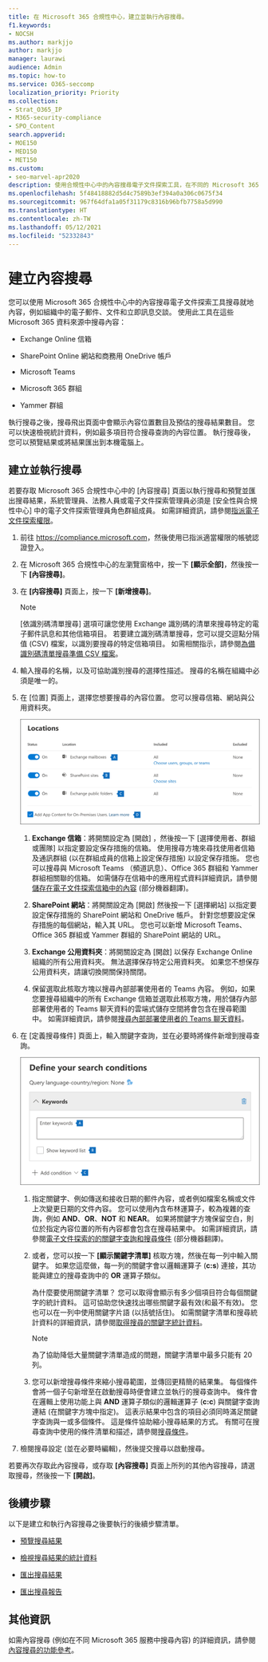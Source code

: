 ```yaml
---
title: 在 Microsoft 365 合規性中心，建立並執行內容搜尋。
f1.keywords:
- NOCSH
ms.author: markjjo
author: markjjo
manager: laurawi
audience: Admin
ms.topic: how-to
ms.service: O365-seccomp
localization_priority: Priority
ms.collection:
- Strat_O365_IP
- M365-security-compliance
- SPO_Content
search.appverid:
- MOE150
- MED150
- MET150
ms.custom:
- seo-marvel-apr2020
description: 使用合規性中心中的內容搜尋電子文件探索工具，在不同的 Microsoft 365 服務中搜尋內容。
ms.openlocfilehash: 5f48418882d5d4c7589b3ef394a0a306c0675f34
ms.sourcegitcommit: 967f64dfa1a05f31179c8316b96bfb7758a5d990
ms.translationtype: HT
ms.contentlocale: zh-TW
ms.lasthandoff: 05/12/2021
ms.locfileid: "52332843"
---
```

# <a name="create-a-content-search"></a>建立內容搜尋

您可以使用 Microsoft 365 合規性中心中的內容搜尋電子文件探索工具搜尋就地內容，例如組織中的電子郵件、文件和立即訊息交談。 使用此工具在這些 Microsoft 365 資料來源中搜尋內容：
  
- Exchange Online 信箱

- SharePoint Online 網站和商務用 OneDrive 帳戶

- Microsoft Teams

- Microsoft 365 群組

- Yammer 群組

執行搜尋之後，搜尋飛出頁面中會顯示內容位置數目及預估的搜尋結果數目。 您可以快速檢視統計資料，例如最多項目符合搜尋查詢的內容位置。 執行搜尋後，您可以預覽結果或將結果匯出到本機電腦上。

## <a name="create-and-run-a-search"></a>建立並執行搜尋

若要存取 Microsoft 365 合規性中心中的 [內容搜尋] 頁面以執行搜尋和預覽並匯出搜尋結果，系統管理員、法務人員或電子文件探索管理員必須是 [安全性與合規性中心] 中的電子文件探索管理員角色群組成員。 如需詳細資訊，請參閱[指派電子文件探索權限](assign-ediscovery-permissions.md)。
  
1. 前往 <https://compliance.microsoft.com>，然後使用已指派適當權限的帳號認證登入。

2. 在 Microsoft 365 合規性中心的左瀏覽窗格中，按一下 **[顯示全部]**，然後按一下 **[內容搜尋]**。

3. 在 **[内容搜尋]** 頁面上，按一下 **[新增搜尋]**。

   > [!NOTE]
   > [依識別碼清單搜尋] 選項可讓您使用 Exchange 識別碼的清單來搜尋特定的電子郵件訊息和其他信箱項目。 若要建立識別碼清單搜尋，您可以提交逗點分隔值 (CSV) 檔案，以識別要搜尋的特定信箱項目。 如需相關指示，請參閱[為備識別碼清單搜尋準備 CSV 檔案](csv-file-for-an-id-list-content-search.md)。

4. 輸入搜尋的名稱，以及可協助識別搜尋的選擇性描述。 搜尋的名稱在組織中必須是唯一的。

5. 在 [位置] 頁面上，選擇您想要搜尋的內容位置。 您可以搜尋信箱、網站與公用資料夾。

    ![選擇要設定保存措施的內容位置](../media/ContentSearchLocations.png)
  
   1. **Exchange 信箱**：將開關設定為 [開啟] ，然後按一下 [選擇使用者、群組或團隊] 以指定要設定保存措施的信箱。 使用搜尋方塊來尋找使用者信箱及通訊群組 (以在群組成員的信箱上設定保存措施) 以設定保存措施。 您也可以搜尋與 Microsoft Teams （頻道訊息）、Office 365 群組和 Yammer 群組相關聯的信箱。 如需儲存在信箱中的應用程式資料詳細資訊，請參閱[儲存在電子文件探索信箱中的內容](what-is-stored-in-exo-mailbox.md) (部分機器翻譯)。

   2. **SharePoint 網站**：將開關設定為 [開啟] 然後按一下 [選擇網站] 以指定要設定保存措施的 SharePoint 網站和 OneDrive 帳戶。 針對您想要設定保存措施的每個網站，輸入其 URL。 您也可以新增 Microsoft Teams、Office 365 群組或 Yammer 群組的 SharePoint 網站的 URL。
  
   3. **Exchange 公用資料夾**：將開關設定為 [開啟] 以保存 Exchange Online 組織的所有公用資料夾。 無法選擇保存特定公用資料夾。 如果您不想保存公用資料夾，請讓切換開關保持關閉。
  
   4. 保留選取此核取方塊以搜尋內部部署使用者的 Teams 內容。 例如，如果您要搜尋組織中的所有 Exchange 信箱並選取此核取方塊，用於儲存內部部署使用者的 Teams 聊天資料的雲端式儲存空間將會包含在搜尋範圍中。 如需詳細資訊，請參閱[搜尋內部部署使用者的 Teams 聊天資料](search-cloud-based-mailboxes-for-on-premises-users.md)。

6. 在 [定義搜尋條件] 頁面上，輸入關鍵字查詢，並在必要時將條件新增到搜尋查詢。

   ![設定搜尋查詢](../media/ContentSearchQuery.png)

   1. 指定關鍵字、例如傳送和接收日期的郵件內容，或者例如檔案名稱或文件上次變更日期的文件內容。 您可以使用內含布林運算子，較為複雜的查詢，例如 **AND**、**OR**、**NOT** 和 **NEAR**。 如果將關鍵字方塊保留空白，則位於指定內容位置的所有內容都會包含在搜尋結果中。 如需詳細資訊，請參閱[電子文件探索的的關鍵字查詢和搜尋條件](keyword-queries-and-search-conditions.md) (部分機器翻譯)。

   2. 或者，您可以按一下 **[顯示關鍵字清單]** 核取方塊，然後在每一列中輸入關鍵字。 如果您這麼做，每一列的關鍵字會以邏輯運算子 (**c:s**) 連接，其功能與建立的搜尋查詢中的 **OR** 運算子類似。

      為什麼要使用關鍵字清單？ 您可以取得會顯示有多少個項目符合每個關鍵字的統計資料。 這可協助您快速找出哪些關鍵字最有效(和最不有效)。 您也可以在一列中使用關鍵字片語 (以括號括住)。 如需關鍵字清單和搜尋統計資料的詳細資訊，請參閱[取得搜尋的關鍵字統計資料](view-keyword-statistics-for-content-search.md#get-keyword-statistics-for-searches)。

      > [!NOTE]
      > 為了協助降低大量關鍵字清單造成的問題，關鍵字清單中最多只能有 20 列。

   3. 您可以新增搜尋條件來縮小搜尋範圍，並傳回更精簡的結果集。 每個條件會將一個子句新增至在啟動搜尋時便會建立並執行的搜尋查詢中。 條件會在邏輯上使用功能上與 **AND** 運算子類似的邏輯運算子 (**c:c**) 與關鍵字查詢連結 (在關鍵字方塊中指定)。 這表示結果中包含的項目必須同時滿足關鍵字查詢與一或多個條件。 這是條件協助縮小搜尋結果的方式。 有關可在搜尋查詢中使用的條件清單和描述，請參閱[搜尋條件](keyword-queries-and-search-conditions.md#search-conditions)。

7. 檢閱搜尋設定 (並在必要時編輯)，然後提交搜尋以啟動搜尋。
  
若要再次存取此內容搜尋，或存取 **[內容搜尋]** 頁面上所列的其他內容搜尋，請選取搜尋，然後按一下 **[開啟]**。

## <a name="next-steps"></a>後續步驟

以下是建立和執行內容搜尋之後要執行的後續步驟清單。

- [預覽搜尋結果](preview-ediscovery-search-results.md)

- [檢視搜尋結果的統計資料](view-keyword-statistics-for-content-search.md)

- [匯出搜尋結果](export-search-results.md)

- [匯出搜尋報告](export-a-content-search-report.md)

## <a name="more-information"></a>其他資訊

如需內容搜尋 (例如在不同 Microsoft 365 服務中搜尋內容) 的詳細資訊，請參閱[內容搜尋的功能參考](content-search-reference.md)。
